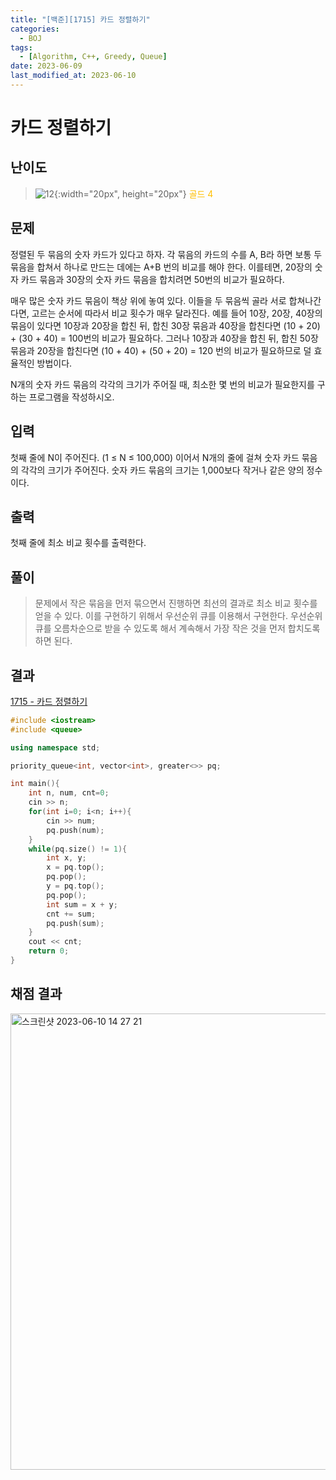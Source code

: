 ```yaml
---
title: "[백준][1715] 카드 정렬하기"
categories:
  - BOJ
tags:
  - [Algorithm, C++, Greedy, Queue]
date: 2023-06-09
last_modified_at: 2023-06-10
---
```

# 카드 정렬하기
## 난이도
> ![12](https://github.com/ihmmaru99/ihmmaru99/assets/109266664/4f74cb65-a628-44e0-8f7f-210cdc98eb6e){:width="20px", height="20px"} <span style="color:#FFBF00"> 골드 4</span>

## 문제
정렬된 두 묶음의 숫자 카드가 있다고 하자. 각 묶음의 카드의 수를 A, B라 하면 보통 두 묶음을 합쳐서 하나로 만드는 데에는 A+B 번의 비교를 해야 한다. 이를테면, 20장의 숫자 카드 묶음과 30장의 숫자 카드 묶음을 합치려면 50번의 비교가 필요하다.

매우 많은 숫자 카드 묶음이 책상 위에 놓여 있다. 이들을 두 묶음씩 골라 서로 합쳐나간다면, 고르는 순서에 따라서 비교 횟수가 매우 달라진다. 예를 들어 10장, 20장, 40장의 묶음이 있다면 10장과 20장을 합친 뒤, 합친 30장 묶음과 40장을 합친다면 (10 + 20) + (30 + 40) = 100번의 비교가 필요하다. 그러나 10장과 40장을 합친 뒤, 합친 50장 묶음과 20장을 합친다면 (10 + 40) + (50 + 20) = 120 번의 비교가 필요하므로 덜 효율적인 방법이다.

N개의 숫자 카드 묶음의 각각의 크기가 주어질 때, 최소한 몇 번의 비교가 필요한지를 구하는 프로그램을 작성하시오.

## 입력
첫째 줄에 N이 주어진다. (1 ≤ N ≤ 100,000) 이어서 N개의 줄에 걸쳐 숫자 카드 묶음의 각각의 크기가 주어진다. 숫자 카드 묶음의 크기는 1,000보다 작거나 같은 양의 정수이다.

## 출력
첫째 줄에 최소 비교 횟수를 출력한다.

## 풀이
> 문제에서 작은 묶음을 먼저 묶으면서 진행하면 최선의 결과로 최소 비교 횟수를 얻을 수 있다. 이를 구현하기 위해서 우선순위 큐를 이용해서 구현한다. 우선순위 큐를 오름차순으로 받을 수 있도록 해서 계속해서 가장 작은 것을 먼저 합치도록 하면 된다.

## 결과
[1715 - 카드 정렬하기](https://github.com/ihmmaru99/BOJ/blob/main/1715/1715.cpp)

```c++
#include <iostream>
#include <queue>

using namespace std;

priority_queue<int, vector<int>, greater<>> pq;

int main(){
    int n, num, cnt=0;
    cin >> n;
    for(int i=0; i<n; i++){
        cin >> num;
        pq.push(num);
    }
    while(pq.size() != 1){
        int x, y;
        x = pq.top();
        pq.pop();
        y = pq.top();
        pq.pop();
        int sum = x + y;
        cnt += sum;
        pq.push(sum);
    }
    cout << cnt;
    return 0;
}
```

## 채점 결과
<img width="730" alt="스크린샷 2023-06-10 14 27 21" src="https://github.com/ihmmaru99/BOJ/assets/109266664/82b78ea7-fb86-4aeb-b137-58c4a6ee8996">